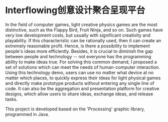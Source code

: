 # Interflowing创意设计聚合呈现平台

In the field of computer games, light creative physics games are the most distinctive, such as the Flappy Bird, Fruit Ninja, and so on. Such games have very low development costs, but usually with significant creativity and playability. If this characteristic can be rationally used, then it can create an extremely reasonable profit.
Hence, is there a possibility to implement people's ideas more efficiently. Besides, it is crucial to diminish the gap between people and technology -- not everyone has the programming ability to make ideas true.
For solving this common demand, I proposed a set of solutions which can meet the needs of human-computer interaction.
Using this technology demo, users can use no matter what device at no matter which places, to quickly express their ideas for light physical games and directly make prototype products without entering any single line of code. It can also be the aggregation and presentation platform for creative designs, which allow users to share ideas, exchange ideas, and release tasks.

This project is developed based on the 'Processing' graphic library, programmed in Java.

